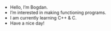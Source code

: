 - Hello, I’m Bogdan.
- I’m interested in making functioning programs.
- I am currently learning C++ & C.
- Have a nice day!
<!---
CravenFlip/CravenFlip is a ✨ special ✨ repository because its `README.md` (this file) appears on your GitHub profile.
You can click the Preview link to take a look at your changes.
--->
